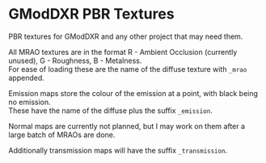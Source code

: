 # GModDXR PBR Textures
PBR textures for GModDXR and any other project that may need them.  

All MRAO textures are in the format R - Ambient Occlusion (currently unused), G - Roughness, B - Metalness.  
For ease of loading these are the name of the diffuse texture with `_mrao` appended.  

Emission maps store the colour of the emission at a point, with black being no emission.  
These have the name of the diffuse plus the suffix `_emission`.  

Normal maps are currently not planned, but I may work on them after a large batch of MRAOs are done.  

Additionally transmission maps will have the suffix `_transmission`.  
